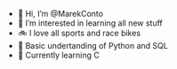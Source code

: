 - 👋 Hi, I’m @MarekConto
- 👀 I’m interested in learning all new stuff
- 🚲 I love all sports and race bikes
- 🤔 Basic undertanding of Python and SQL
- 🌱 Currently learning C
